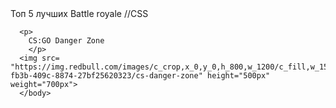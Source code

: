<html>
  <head>
    <tittle>Топ 5 лучших Battle royale</tittle>
    </head>
    <body>
      //CSS
      
      <p>
        CS:GO Danger Zone
        </p>
      <img src= "https://img.redbull.com/images/c_crop,x_0,y_0,h_800,w_1200/c_fill,w_1500,h_1000/q_auto,f_auto/redbullcom/2018/12/12/c968cfaa-fb3b-409c-8874-27bf25620323/cs-danger-zone" height="500px" weight="700px">
      </body>
    
  </html>
